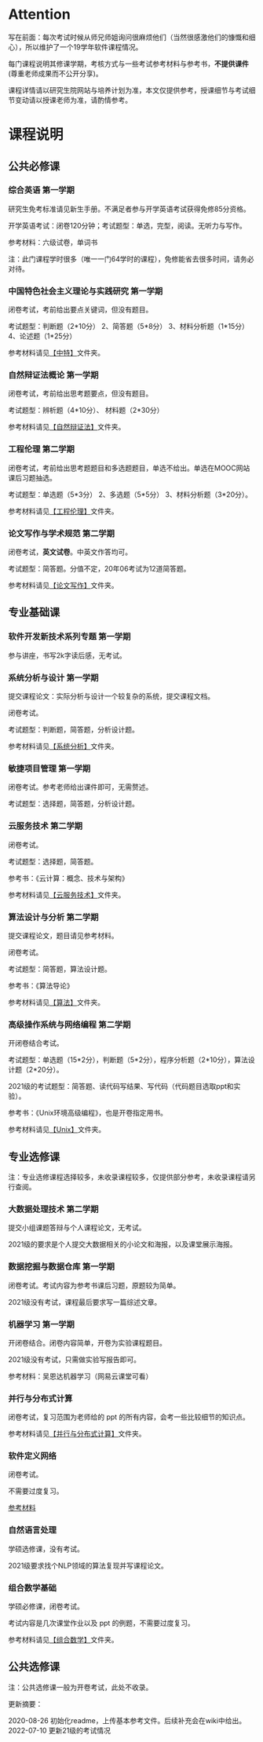 # Attention

写在前面：每次考试时候从师兄师姐询问很麻烦他们（当然很感激他们的慷慨和细心），所以维护了一个19学年软件课程情况。

每门课程说明其修课学期，考核方式与一些考试参考材料与参考书，**不提供课件**(尊重老师成果而不公开分享)。

课程详情请以研究生院网站与培养计划为准，本文仅提供参考，授课细节与考试细节变动请以授课老师为准，请酌情参考。

# 课程说明

## 公共必修课

### 综合英语 第一学期

研究生免考标准请见新生手册。不满足者参与开学英语考试获得免修85分资格。

开学英语考试：闭卷120分钟；考试题型：单选，完型，阅读。无听力与写作。

参考材料：六级试卷，单词书

注：此门课程学时很多（唯一一门64学时的课程），免修能省去很多时间，请务必对待。

### 中国特色社会主义理论与实践研究 第一学期

闭卷考试，考前给出要点关键词，但没有题目。

考试题型：判断题（2\*10分）  2、简答题（5\*8分）   3、材料分析题（1\*15分）  4、论述题（1\*25分）

参考材料请见[【中特】](./中特)文件夹。

### 自然辩证法概论 第一学期

闭卷考试，考前给出思考题要点，但没有题目。

考试题型：辨析题（4\*10分）、  材料题（2\*30分）

参考材料请见[【自然辩证法】](./自然辩证法)文件夹。

### 工程伦理 第二学期

闭卷考试，考前给出思考题题目和多选题题目，单选不给出。单选在MOOC网站课后习题抽选。

考试题型：单选题（5\*3分）  2、多选题（5\*5分）   3、材料分析题（3\*20分）。

参考材料请见[【工程伦理】](./工程伦理)文件夹。

### 论文写作与学术规范 第二学期

闭卷考试，**英文试卷**。中英文作答均可。

考试题型：简答题。分值不定，20年06考试为12道简答题。

参考材料请见[【论文写作】](./论文写作)文件夹。

## 专业基础课

### 软件开发新技术系列专题 第一学期

参与讲座，书写2k字读后感，无考试。

### 系统分析与设计 第一学期

提交课程论文：实际分析与设计一个较复杂的系统，提交课程文档。

闭卷考试。

考试题型：判断题，简答题，分析设计题。

参考材料请见[【系统分析】](./系统分析)文件夹。

### 敏捷项目管理 第一学期

闭卷考试。参考老师给出课件即可，无需赘述。

考试题型：选择题，简答题，分析设计题。

### 云服务技术 第二学期

闭卷考试。

考试题型：选择题，简答题。

参考书：《云计算：概念、技术与架构》

参考材料请见[【云服务技术】](./云服务技术)文件夹。

### 算法设计与分析 第二学期

提交课程论文，题目请见参考材料。

闭卷考试。

考试题型：简答题，算法设计题。

参考书：《算法导论》

参考材料请见[【算法】](./算法)文件夹。

### 高级操作系统与网络编程 第二学期

开闭卷结合考试。

考试题型：单选题（15\*2分），判断题（5\*2分），程序分析题（2\*10分），算法设计题（2\*20分）。

2021级的考试题型：简答题、读代码写结果、写代码（代码题目选取ppt和实验）。

参考书：《Unix环境高级编程》，也是开卷指定用书。

参考材料请见[【Unix】](./Unix)文件夹。

## 专业选修课

注：专业选修课程选择较多，未收录课程较多，仅提供部分参考，未收录课程请另行查阅。

### 大数据处理技术 第二学期

提交小组课题答辩与个人课程论文，无考试。

2021级的要求是个人提交大数据相关的小论文和海报，以及课堂展示海报。

### 数据挖掘与数据仓库 第一学期

闭卷考试。考试内容为参考书课后习题，原题较为简单。

2021级没有考试，课程最后要求写一篇综述文章。

### 机器学习 第一学期

开闭卷结合。闭卷内容简单，开卷为实验课程题目。

2021级没有考试，只需做实验写报告即可。

参考材料：吴恩达机器学习（网易云课堂可看）

### 并行与分布式计算

闭卷考试，复习范围为老师给的 ppt 的所有内容，会考一些比较细节的知识点。

参考材料请见[【并行与分布式计算】](./并行与分布式计算)文件夹。

### 软件定义网络

闭卷考试。

不需要过度复习。

[参考材料](软件定义网络.md)

### 自然语言处理

学硕选修课，没有考试。

2021级要求找个NLP领域的算法复现并写课程论文。

### 组合数学基础

学硕必修课，闭卷考试。

考试内容是几次课堂作业以及 ppt 的例题，不需要过度复习。

参考材料请见[【组合数学】](./组合数学)文件夹。

## 公共选修课

注：公共选修课一般为开卷考试，此处不收录。

更新摘要：

2020-08-26 初始化readme，上传基本参考文件。后续补充会在wiki中给出。
2022-07-10 更新21级的考试情况
